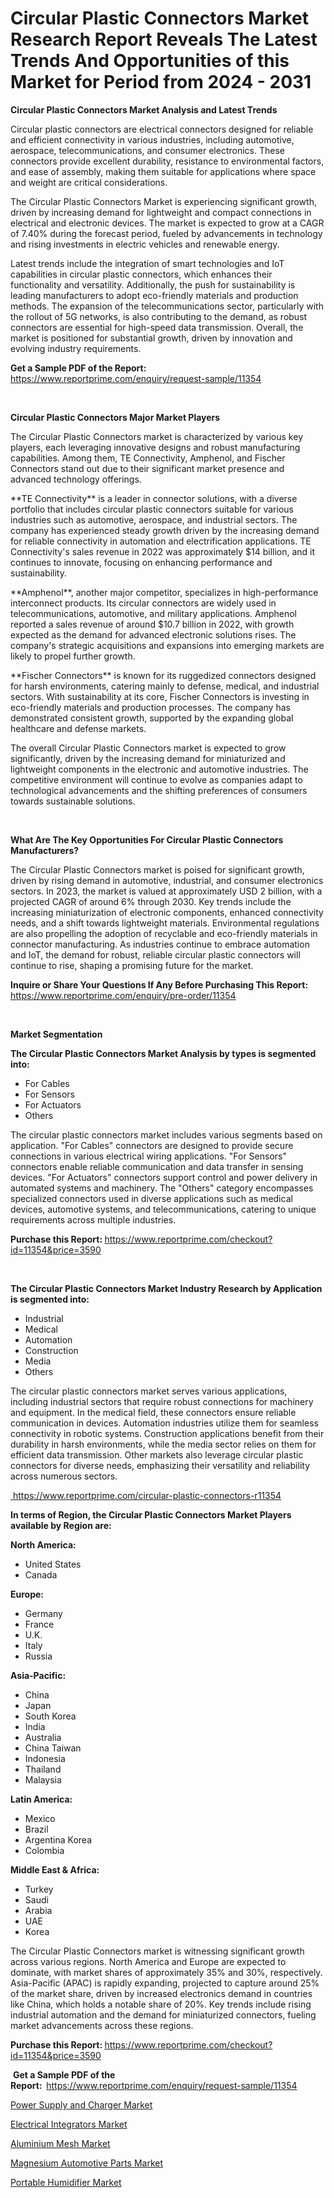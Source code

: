 <p><h1>Circular Plastic Connectors Market Research Report Reveals The Latest Trends And Opportunities of this Market for Period from 2024 - 2031</h1></p><p><strong>Circular Plastic Connectors Market Analysis and Latest Trends</strong></p>
<p><p>Circular plastic connectors are electrical connectors designed for reliable and efficient connectivity in various industries, including automotive, aerospace, telecommunications, and consumer electronics. These connectors provide excellent durability, resistance to environmental factors, and ease of assembly, making them suitable for applications where space and weight are critical considerations.</p><p>The Circular Plastic Connectors Market is experiencing significant growth, driven by increasing demand for lightweight and compact connections in electrical and electronic devices. The market is expected to grow at a CAGR of 7.40% during the forecast period, fueled by advancements in technology and rising investments in electric vehicles and renewable energy. </p><p>Latest trends include the integration of smart technologies and IoT capabilities in circular plastic connectors, which enhances their functionality and versatility. Additionally, the push for sustainability is leading manufacturers to adopt eco-friendly materials and production methods. The expansion of the telecommunications sector, particularly with the rollout of 5G networks, is also contributing to the demand, as robust connectors are essential for high-speed data transmission. Overall, the market is positioned for substantial growth, driven by innovation and evolving industry requirements.</p></p>
<p><strong>Get a Sample PDF of the Report:&nbsp;</strong> <a href="https://www.reportprime.com/enquiry/request-sample/11354">https://www.reportprime.com/enquiry/request-sample/11354</a></p>
<p>&nbsp;</p>
<p><strong>Circular Plastic Connectors Major Market Players</strong></p>
<p><p>The Circular Plastic Connectors market is characterized by various key players, each leveraging innovative designs and robust manufacturing capabilities. Among them, TE Connectivity, Amphenol, and Fischer Connectors stand out due to their significant market presence and advanced technology offerings.</p><p>**TE Connectivity** is a leader in connector solutions, with a diverse portfolio that includes circular plastic connectors suitable for various industries such as automotive, aerospace, and industrial sectors. The company has experienced steady growth driven by the increasing demand for reliable connectivity in automation and electrification applications. TE Connectivity's sales revenue in 2022 was approximately $14 billion, and it continues to innovate, focusing on enhancing performance and sustainability.</p><p>**Amphenol**, another major competitor, specializes in high-performance interconnect products. Its circular connectors are widely used in telecommunications, automotive, and military applications. Amphenol reported a sales revenue of around $10.7 billion in 2022, with growth expected as the demand for advanced electronic solutions rises. The company's strategic acquisitions and expansions into emerging markets are likely to propel further growth.</p><p>**Fischer Connectors** is known for its ruggedized connectors designed for harsh environments, catering mainly to defense, medical, and industrial sectors. With sustainability at its core, Fischer Connectors is investing in eco-friendly materials and production processes. The company has demonstrated consistent growth, supported by the expanding global healthcare and defense markets.</p><p>The overall Circular Plastic Connectors market is expected to grow significantly, driven by the increasing demand for miniaturized and lightweight components in the electronic and automotive industries. The competitive environment will continue to evolve as companies adapt to technological advancements and the shifting preferences of consumers towards sustainable solutions.</p></p>
<p>&nbsp;</p>
<p><strong>What Are The Key Opportunities For Circular Plastic Connectors Manufacturers?</strong></p>
<p><p>The Circular Plastic Connectors market is poised for significant growth, driven by rising demand in automotive, industrial, and consumer electronics sectors. In 2023, the market is valued at approximately USD 2 billion, with a projected CAGR of around 6% through 2030. Key trends include the increasing miniaturization of electronic components, enhanced connectivity needs, and a shift towards lightweight materials. Environmental regulations are also propelling the adoption of recyclable and eco-friendly materials in connector manufacturing. As industries continue to embrace automation and IoT, the demand for robust, reliable circular plastic connectors will continue to rise, shaping a promising future for the market.</p></p>
<p><strong>Inquire or Share Your Questions If Any Before Purchasing This Report:</strong> <a href="https://www.reportprime.com/enquiry/pre-order/11354">https://www.reportprime.com/enquiry/pre-order/11354</a></p>
<p>&nbsp;</p>
<p><strong>Market Segmentation</strong></p>
<p><strong>The Circular Plastic Connectors Market Analysis by types is segmented into:</strong></p>
<p><ul><li>For Cables</li><li>For Sensors</li><li>For Actuators</li><li>Others</li></ul></p>
<p><p>The circular plastic connectors market includes various segments based on application. "For Cables" connectors are designed to provide secure connections in various electrical wiring applications. "For Sensors" connectors enable reliable communication and data transfer in sensing devices. "For Actuators" connectors support control and power delivery in automated systems and machinery. The "Others" category encompasses specialized connectors used in diverse applications such as medical devices, automotive systems, and telecommunications, catering to unique requirements across multiple industries.</p></p>
<p><strong>Purchase this Report:&nbsp;</strong><a href="https://www.reportprime.com/checkout?id=11354&price=3590">https://www.reportprime.com/checkout?id=11354&price=3590</a></p>
<p>&nbsp;</p>
<p><strong>The Circular Plastic Connectors Market Industry Research by Application is segmented into:</strong></p>
<p><ul><li>Industrial</li><li>Medical</li><li>Automation</li><li>Construction</li><li>Media</li><li>Others</li></ul></p>
<p><p>The circular plastic connectors market serves various applications, including industrial sectors that require robust connections for machinery and equipment. In the medical field, these connectors ensure reliable communication in devices. Automation industries utilize them for seamless connectivity in robotic systems. Construction applications benefit from their durability in harsh environments, while the media sector relies on them for efficient data transmission. Other markets also leverage circular plastic connectors for diverse needs, emphasizing their versatility and reliability across numerous sectors.</p></p>
<p><a href="https://www.reportprime.com/circular-plastic-connectors-r11354">&nbsp;https://www.reportprime.com/circular-plastic-connectors-r11354</a></p>
<p><strong>In terms of Region, the Circular Plastic Connectors Market Players available by Region are:</strong></p>
<p>
    <p> <strong> North America: </strong>
        <ul>
            <li>United States</li>
            <li>Canada</li>
        </ul>
        </p> 
    <p> <strong> Europe: </strong>
        <ul>
            <li>Germany</li>
            <li>France</li>
            <li>U.K.</li>
            <li>Italy</li>
            <li>Russia</li>
        </ul>
        </p> 
    <p> <strong> Asia-Pacific: </strong>
        <ul>
            <li>China</li>
            <li>Japan</li>
            <li>South Korea</li>
            <li>India</li>
            <li>Australia</li>
            <li>China Taiwan</li>
            <li>Indonesia</li>
            <li>Thailand</li>
            <li>Malaysia</li>
        </ul>
        </p> 
    <p> <strong> Latin America: </strong>
        <ul>
            <li>Mexico</li>
            <li>Brazil</li>
            <li>Argentina Korea</li>
            <li>Colombia</li>
        </ul>
        </p> 
    <p> <strong> Middle East & Africa: </strong>
        <ul>
            <li>Turkey</li>
            <li>Saudi</li>
            <li>Arabia</li>
            <li>UAE</li>
            <li>Korea</li>
        </ul>
    </p>
    </p>
<p><p>The Circular Plastic Connectors market is witnessing significant growth across various regions. North America and Europe are expected to dominate, with market shares of approximately 35% and 30%, respectively. Asia-Pacific (APAC) is rapidly expanding, projected to capture around 25% of the market share, driven by increased electronics demand in countries like China, which holds a notable share of 20%. Key trends include rising industrial automation and the demand for miniaturized connectors, fueling market advancements across these regions.</p></p>
<p><strong>Purchase this Report: </strong><a href="https://www.reportprime.com/checkout?id=11354&price=3590">https://www.reportprime.com/checkout?id=11354&price=3590</a></p>
<p>&nbsp;<strong>Get a Sample PDF of the Report:&nbsp;&nbsp;</strong><a href="https://www.reportprime.com/enquiry/request-sample/11354">https://www.reportprime.com/enquiry/request-sample/11354</a></p>
<p><strong></strong></p>
<p><p><a href="https://github.com/AKSHATREPORTPRIME/Market-Research-Report-List-6/blob/main/power-supply-and-charger-market.md">Power Supply and Charger Market</a></p><p><a href="https://medium.com/@lavernacole31/the-electrical-integrators-market-report-analyzes-important-operational-and-performance-data-so-f7651aaa0483">Electrical Integrators Market</a></p><p><a href="https://medium.com/@sarahhicks655/the-global-aluminium-mesh-market-is-at-the-forefront-of-innovation-driving-rapid-industry-a8d37af6bf37">Aluminium Mesh Market</a></p><p><a href="https://issuu.com/reportprime-2/docs/magnesium-automotive-parts-market-s_dc4f09d49895af">Magnesium Automotive Parts Market</a></p><p><a href="https://www.linkedin.com/pulse/portable-humidifier-market-size-share-trends-analysis-report-3lloe?trackingId=JAE4xfGJR9aG3nPtexEs1w%3D%3D">Portable Humidifier Market</a></p></p>